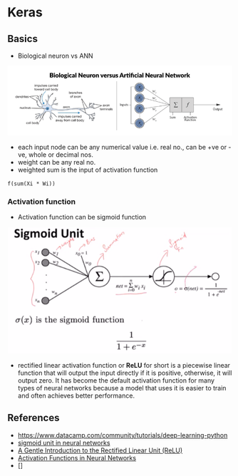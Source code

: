 # Keras
## Basics
* Biological neuron vs ANN
<p align="center">
  <img src="./images/biological_neuron_vs_ANN.png" alt="" width="" height="">
</p>

* each input node can be any numerical value i.e. real no., can be +ve or -ve, whole or decimal nos.
* weight can be any real no.
* weighted sum is the input of activation function
```
f(sum(Xi * Wi))
```

### Activation function
* Activation function can be sigmoid function
<p align="center">
  <img src="./images/sigmoid_fn_explained.png" alt="" width="" height="">
</p>

* rectified linear activation function or __ReLU__ for short is a piecewise linear function that will output the input directly if it is positive, otherwise, it will output zero. It has become the default activation function for many types of neural networks because a model that uses it is easier to train and often achieves better performance.

## References
* https://www.datacamp.com/community/tutorials/deep-learning-python
* [sigmoid unit in neural networks](https://www.youtube.com/watch?v=9IwbALQ9kdY)
* [A Gentle Introduction to the Rectified Linear Unit (ReLU)](https://machinelearningmastery.com/rectified-linear-activation-function-for-deep-learning-neural-networks/)
* [Activation Functions in Neural Networks](https://towardsdatascience.com/activation-functions-neural-networks-1cbd9f8d91d6)
* []